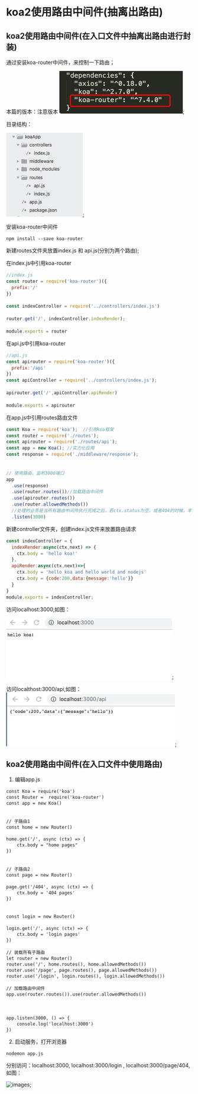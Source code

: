 # koa2使用路由中间件(抽离出路由)

## koa2使用路由中间件(在入口文件中抽离出路由进行封装)

通过安装koa-router中间件，来控制一下路由；

本篇的版本：注意版本
![images](https://raw.githubusercontent.com/rainyGLC/gitPress/master/images/21.png);

目录结构：

![images](https://raw.githubusercontent.com/rainyGLC/gitPress/master/images/22.png);

安装koa-router中间件
```
npm install --save koa-router
```
新建routes文件夹放置index.js 和 api.js(分别为两个路由);

在index.js中引用koa-router

```js
//index.js
const router = require('koa-router')({
  prefix:'/'
})

const indexController = require('../controllers/index.js')

router.get('/', indexController.indexRender);

module.exports = router
```

在api.js中引用koa-router

```js
//api.js
const apirouter = require('koa-router')({
  prefix:'/api'
})
const apiController = require('../controllers/index.js');

apirouter.get('/',apiController.apiRender)

module.exports = apirouter

```


在app.js中引用routes路由文件

```js
const Koa = require('koa');  //引用koa框架
const router = require('./routes');
const apirouter = require('./routes/api');
const app = new Koa(); //实力化应用
const response = require('./middleware/response');


// 使用路由，监听3000端口
app
  .use(response)
  .use(router.routes())//加载路由中间件
  .use(apirouter.routes())
  .use(router.allowedMethods()) 
  //处理的业务是当所有路由中间件执行完成之后，若ctx.status为空，或者404的时候，丰富response对象的hender头
  .listen(3000)
```

新建controller文件夹，创建index.js文件来放置路由请求

```js
const indexController = {
  indexRender:async(ctx,next) => {
    ctx.body = 'hello koa!'
  },
  apiRender:async(ctx,next)=>{
    ctx.body = 'hello koa and hello world and nodejs'
    ctx.body = {code:200,data:{message:'hello'}}
  }
}
module.exports = indexController;
```
访问localhost:3000,如图：

![images](https://raw.githubusercontent.com/rainyGLC/gitPress/master/images/23.png);


访问localthost:3000/api,如图：
![images](https://raw.githubusercontent.com/rainyGLC/gitPress/master/images/24.png);


## koa2使用路由中间件(在入口文件中使用路由)

1. 编辑app.js

```
const Koa = require('koa')
const Router =  require('koa-router')
const app = new Koa()


// 子路由1
const home = new Router()

home.get('/', async (ctx) => {
    ctx.body = "home pages"
})


// 子路由2
const page = new Router()

page.get('/404', async (ctx) => {
    ctx.body = '404 pages'
})


const login = new Router()

login.get('/', async (ctx) => {
    ctx.body = 'login pages'
})

// 装载所有子路由
let router = new Router()
router.use('/', home.routes(), home.allowedMethods())
router.use('/page', page.routes(), page.allowedMethods())
router.use('/login', login.routes(), login.allowedMethods())

// 加载路由中间件
app.use(router.routes()).use(router.allowedMethods())



app.listen(3000, () => {
    console.log('localhost:3000')
})
```

2. 启动服务，打开浏览器

```
nodemon app.js
```

分别访问：localhost:3000, localhost:3000/login , localhost:3000/page/404,如图：

![images](25.png);


















